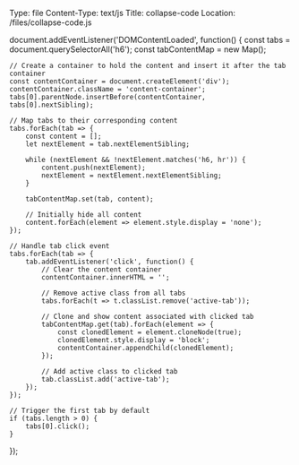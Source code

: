 Type: file
Content-Type: text/js
Title: collapse-code
Location: /files/collapse-code.js

document.addEventListener('DOMContentLoaded', function() {
    const tabs = document.querySelectorAll('h6');
    const tabContentMap = new Map();

    // Create a container to hold the content and insert it after the tab container
    const contentContainer = document.createElement('div');
    contentContainer.className = 'content-container';
    tabs[0].parentNode.insertBefore(contentContainer, tabs[0].nextSibling);

    // Map tabs to their corresponding content
    tabs.forEach(tab => {
        const content = [];
        let nextElement = tab.nextElementSibling;

        while (nextElement && !nextElement.matches('h6, hr')) {
            content.push(nextElement);
            nextElement = nextElement.nextElementSibling;
        }

        tabContentMap.set(tab, content);

        // Initially hide all content
        content.forEach(element => element.style.display = 'none');
    });

    // Handle tab click event
    tabs.forEach(tab => {
        tab.addEventListener('click', function() {
            // Clear the content container
            contentContainer.innerHTML = '';

            // Remove active class from all tabs
            tabs.forEach(t => t.classList.remove('active-tab'));

            // Clone and show content associated with clicked tab
            tabContentMap.get(tab).forEach(element => {
                const clonedElement = element.cloneNode(true);
                clonedElement.style.display = 'block';
                contentContainer.appendChild(clonedElement);
            });

            // Add active class to clicked tab
            tab.classList.add('active-tab');
        });
    });

    // Trigger the first tab by default
    if (tabs.length > 0) {
        tabs[0].click();
    }
});
